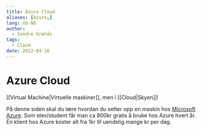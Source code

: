 ```yaml
---
title: Azure Cloud
aliases: [Azure,]
lang: nb-NO
author:
  - Sondre Grønås
tags:
  - Cloud
date: 2022-04-16
---
```

# Azure Cloud
[[Virtual Machine|Virtuelle maskiner]], men i [[Cloud|Skyen]]!

På denne siden skal du lære hvordan du setter opp en maskin hos [Microsoft Azure](https://azure.microsoft.com/). Som elev/student får man ca 800kr gratis å bruke hos Azure hvert år. En klient hos Azure koster alt fra 1kr til uendelig mange kr per dag.